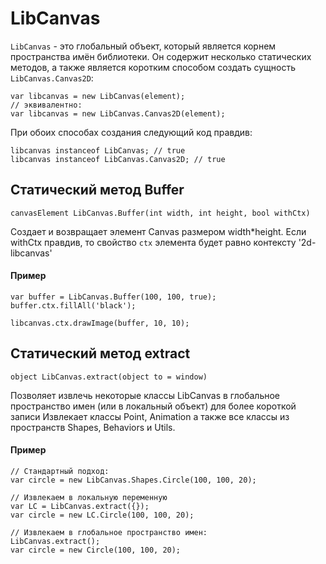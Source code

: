 LibCanvas
=========

`LibCanvas` - это глобальный объект, который является корнем пространства имён библиотеки. Он содержит несколько статических методов, а также является коротким способом создать сущность `LibCanvas.Canvas2D`:

	var libcanvas = new LibCanvas(element);
	// эквивалентно:
	var libcanvas = new LibCanvas.Canvas2D(element);

При обоих способах создания следующий код правдив:

	libcanvas instanceof LibCanvas; // true
	libcanvas instanceof LibCanvas.Canvas2D; // true

## Статический метод Buffer

	canvasElement LibCanvas.Buffer(int width, int height, bool withCtx)

Создает и возвращает элемент Canvas размером width*height.
Если withCtx правдив, то свойство `ctx` элемента будет равно контексту '2d-libcanvas'


#### Пример
	var buffer = LibCanvas.Buffer(100, 100, true);
	buffer.ctx.fillAll('black');

	libcanvas.ctx.drawImage(buffer, 10, 10);

## Статический метод extract

	object LibCanvas.extract(object to = window)

Позволяет извлечь некоторые классы LibCanvas в глобальное пространство имен (или в локальный объект) для более короткой записи
Извлекает классы Point, Animation а также все классы из пространств Shapes, Behaviors и Utils.

	
#### Пример

	// Стандартный подход:
	var circle = new LibCanvas.Shapes.Circle(100, 100, 20);

	// Извлекаем в локальную переменную
	var LC = LibCanvas.extract({});
	var circle = new LC.Circle(100, 100, 20);
	
	// Извлекаем в глобальное пространство имен:
	LibCanvas.extract();
	var circle = new Circle(100, 100, 20);
	